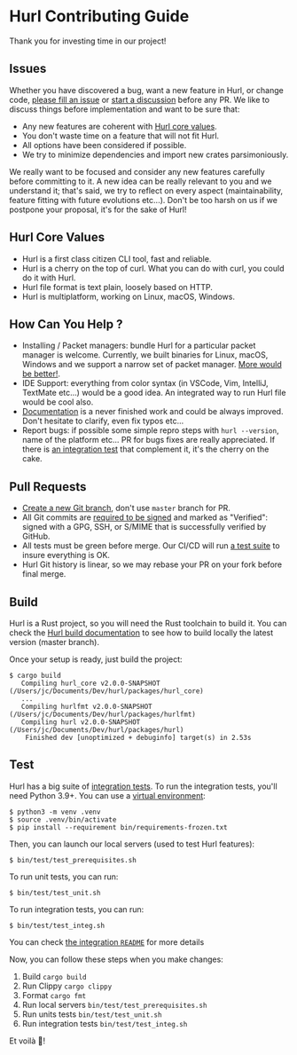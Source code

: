 # Hurl Contributing Guide

Thank you for investing time in our project!

## Issues

Whether you have discovered a bug, want a new feature in Hurl, or change code, [please fill an issue] or [start a discussion]
before any PR. We like to discuss things before implementation and want to be sure that: 

- Any new features are coherent with [Hurl core values].
- You don't waste time on a feature that will not fit Hurl.
- All options have been considered if possible.
- We try to minimize dependencies and import new crates parsimoniously.

We really want to be focused and consider any new features carefully before committing to it. A new idea can be really 
relevant to you and we understand it; that's said, we try to reflect on every aspect (maintainability, feature fitting with future evolutions etc...). Don't be too harsh on us if we postpone your proposal, it's for the sake of Hurl!

## Hurl Core Values

- Hurl is a first class citizen CLI tool, fast and reliable.
- Hurl is a cherry on the top of curl. What you can do with curl, you could do it with Hurl.
- Hurl file format is text plain, loosely based on HTTP.
- Hurl is multiplatform, working on Linux, macOS, Windows.

## How Can You Help ?

- Installing / Packet managers: bundle Hurl for a particular packet manager is welcome. Currently, we built binaries for
  Linux, macOS, Windows and we support a narrow set of packet manager. [More would be better!].
- IDE Support: everything from color syntax (in VSCode, Vim, IntelliJ, TextMate etc...) would be a good idea. An
  integrated way to run Hurl file would be cool also.
- [Documentation] is a never finished work and could be always improved. Don't hesitate to clarify, even fix typos etc...
- Report bugs: if possible some simple repro steps with `hurl --version`, name of the platform etc... PR for bugs fixes are really appreciated. If there is [an integration test] that complement it, it's the cherry on the cake.

## Pull Requests

- [Create a new Git branch], don't use `master` branch for PR.
- All Git commits are [required to be signed] and marked as "Verified": signed with a GPG, SSH, or S/MIME that is successfully verified by GitHub.
- All tests must be green before merge. Our CI/CD will run [a test suite] to insure everything is OK.
- Hurl Git history is linear, so we may rebase your PR on your fork before final merge.

## Build

Hurl is a Rust project, so you will need the Rust toolchain to build it. You can check the [Hurl build documentation] to 
see how to build locally the latest version (master branch).

Once your setup is ready, just build the project:

```shell
$ cargo build
   Compiling hurl_core v2.0.0-SNAPSHOT (/Users/jc/Documents/Dev/hurl/packages/hurl_core)
   ...
   Compiling hurlfmt v2.0.0-SNAPSHOT (/Users/jc/Documents/Dev/hurl/packages/hurlfmt)
   Compiling hurl v2.0.0-SNAPSHOT (/Users/jc/Documents/Dev/hurl/packages/hurl)
    Finished dev [unoptimized + debuginfo] target(s) in 2.53s
```

## Test

Hurl has a big suite of [integration tests]. To run the integration tests, you'll need Python 3.9+. You can use a [virtual environment]:

```shell
$ python3 -m venv .venv
$ source .venv/bin/activate
$ pip install --requirement bin/requirements-frozen.txt 
```

Then, you can launch our local servers (used to test Hurl features):

```shell
$ bin/test/test_prerequisites.sh
```

To run unit tests, you can run:

```shell
$ bin/test/test_unit.sh
```

To run integration tests, you can run:

```shell
$ bin/test/test_integ.sh
```

You can check [the integration `README`] for more details

Now, you can follow these steps when you make changes:

1. Build `cargo build`
2. Run Clippy `cargo clippy`
3. Format `cargo fmt`
4. Run local servers `bin/test/test_prerequisites.sh`
5. Run units tests `bin/test/test_unit.sh`
6. Run integration tests `bin/test/test_integ.sh`

Et voilà 🎉! 


[please fill an issue]: https://github.com/Orange-OpenSource/hurl/issues
[start a discussion]: https://github.com/Orange-OpenSource/hurl/discussions
[More would be better!]: https://hurl.dev/docs/installation.html
[Documentation]: https://hurl.dev
[Hurl build documentation]: https://hurl.dev/docs/installation.html#building-from-sources
[integration `README`]: integration/README.md
[virtual environment]: https://docs.python.org/3/tutorial/venv.html
[Hurl core values]: #hurl-core-values
[a test suite]: https://github.com/Orange-OpenSource/hurl/actions
[an integration test]: https://github.com/Orange-OpenSource/hurl/tree/master/integration/tests_ok
[Create a new Git branch]: https://help.github.com/en/github/collaborating-with-issues-and-pull-requests/creating-and-deleting-branches-within-your-repository
[required to be signed]: https://docs.github.com/en/authentication/managing-commit-signature-verification/about-commit-signature-verification
[integration tests]: https://github.com/Orange-OpenSource/hurl/tree/master/integration
[the integration `README`]: /integration/README.md

